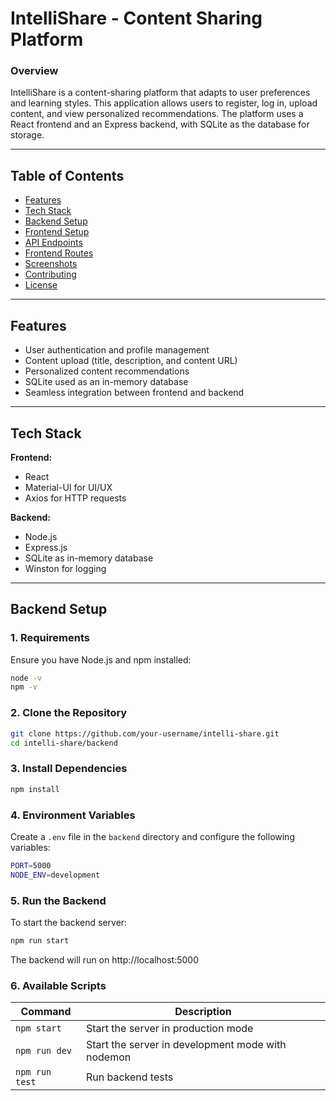# **IntelliShare - Content Sharing Platform**

### Overview

IntelliShare is a content-sharing platform that adapts to user preferences and learning styles. This application allows users to register, log in, upload content, and view personalized recommendations. The platform uses a React frontend and an Express backend, with SQLite as the database for storage.

---

## **Table of Contents**

- [Features](#features)
- [Tech Stack](#tech-stack)
- [Backend Setup](#backend-setup)
- [Frontend Setup](#frontend-setup)
- [API Endpoints](#api-endpoints)
- [Frontend Routes](#frontend-routes)
- [Screenshots](#screenshots)
- [Contributing](#contributing)
- [License](#license)

---

## **Features**

- User authentication and profile management
- Content upload (title, description, and content URL)
- Personalized content recommendations
- SQLite used as an in-memory database
- Seamless integration between frontend and backend

---

## **Tech Stack**

**Frontend:**

- React
- Material-UI for UI/UX
- Axios for HTTP requests

**Backend:**

- Node.js
- Express.js
- SQLite as in-memory database
- Winston for logging

---

## **Backend Setup**

### 1. **Requirements**

Ensure you have Node.js and npm installed:

```bash
node -v
npm -v
```

### 2. **Clone the Repository**

```bash
git clone https://github.com/your-username/intelli-share.git
cd intelli-share/backend
```

### 3. **Install Dependencies**

```bash
npm install
```

### 4. **Environment Variables**

Create a `.env` file in the `backend` directory and configure the following variables:

```bash
PORT=5000
NODE_ENV=development
```

### 5. **Run the Backend**

To start the backend server:

```bash
npm run start
```

The backend will run on http://localhost:5000

### 6. **Available Scripts**

| Command        | Description                                       |
| -------------- | ------------------------------------------------- |
| `npm start`    | Start the server in production mode               |
| `npm run dev`  | Start the server in development mode with nodemon |
| `npm run test` | Run backend tests                                 |
